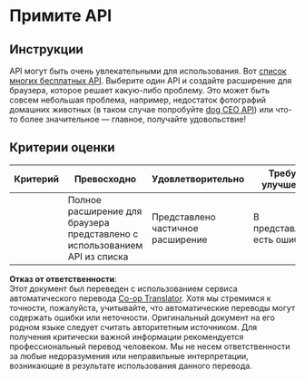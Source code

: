 <!--
CO_OP_TRANSLATOR_METADATA:
{
  "original_hash": "a0c78d1dd9d1acdbf7f52e7cc3ebe1a7",
  "translation_date": "2025-08-25T23:33:23+00:00",
  "source_file": "5-browser-extension/2-forms-browsers-local-storage/assignment.md",
  "language_code": "ru"
}
-->
# Примите API

## Инструкции

API могут быть очень увлекательными для использования. Вот [список многих бесплатных API](https://github.com/public-apis/public-apis). Выберите один API и создайте расширение для браузера, которое решает какую-либо проблему. Это может быть совсем небольшая проблема, например, недостаток фотографий домашних животных (в таком случае попробуйте [dog CEO API](https://dog.ceo/dog-api/)) или что-то более значительное — главное, получайте удовольствие!

## Критерии оценки

| Критерий | Превосходно                                                               | Удовлетворительно                        | Требует улучшения       |
| -------- | ------------------------------------------------------------------------- | ---------------------------------------- | ----------------------- |
|          | Полное расширение для браузера представлено с использованием API из списка | Представлено частичное расширение        | В представлении есть ошибки |

**Отказ от ответственности**:  
Этот документ был переведен с использованием сервиса автоматического перевода [Co-op Translator](https://github.com/Azure/co-op-translator). Хотя мы стремимся к точности, пожалуйста, учитывайте, что автоматические переводы могут содержать ошибки или неточности. Оригинальный документ на его родном языке следует считать авторитетным источником. Для получения критически важной информации рекомендуется профессиональный перевод человеком. Мы не несем ответственности за любые недоразумения или неправильные интерпретации, возникающие в результате использования данного перевода.